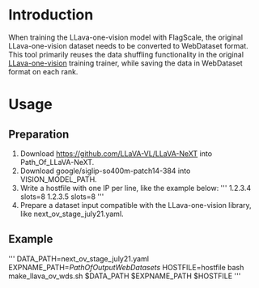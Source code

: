 # Introduction

When training the LLava-one-vision model with FlagScale, the original LLava-one-vision dataset needs to be converted to WebDataset format. This tool primarily reuses the data shuffling functionality in the original [LLava-one-vision](https://github.com/LLaVA-VL/LLaVA-NeXT/blob/main/llava/train/train.py) training trainer, while saving the data in WebDataset format on each rank.

# Usage

## Preparation

1. Download https://github.com/LLaVA-VL/LLaVA-NeXT into Path_Of_LLaVA-NeXT.
2. Download google/siglip-so400m-patch14-384 into VISION_MODEL_PATH.
3. Write a hostfile with one IP per line, like the example below:
'''
1.2.3.4 slots=8
1.2.3.5 slots=8
'''
4. Prepare a dataset input compatible with the LLava-one-vision library, like next_ov_stage_july21.yaml.

## Example
'''
  DATA_PATH=next_ov_stage_july21.yaml
  EXPNAME_PATH=*PathOfOutputWebDatasets*
  HOSTFILE=hostfile
  bash make_llava_ov_wds.sh $DATA_PATH $EXPNAME_PATH $HOSTFILE
'''
